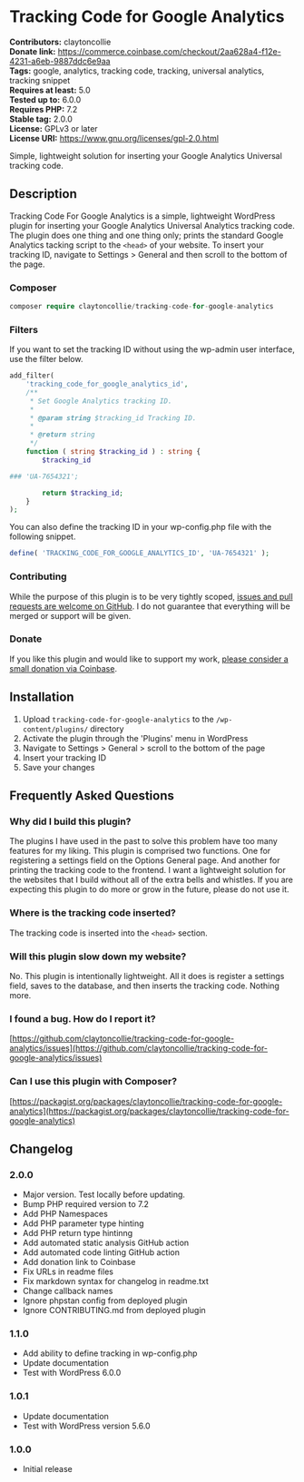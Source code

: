 # Tracking Code for Google Analytics

**Contributors:** claytoncollie \
**Donate link:** https://commerce.coinbase.com/checkout/2aa628a4-f12e-4231-a6eb-9887ddc6e9aa \
**Tags:** google, analytics, tracking code, tracking, universal analytics, tracking snippet \
**Requires at least:** 5.0 \
**Tested up to:** 6.0.0 \
**Requires PHP:** 7.2 \
**Stable tag:** 2.0.0 \
**License:** GPLv3 or later \
**License URI:** https://www.gnu.org/licenses/gpl-2.0.html

Simple, lightweight solution for inserting your Google Analytics Universal tracking code.

## Description

Tracking Code For Google Analytics is a simple, lightweight WordPress plugin for inserting your Google Analytics Universal Analytics tracking code. The plugin does one thing and one thing only; prints the standard Google Analytics tacking script to the `<head>` of your website. To insert your tracking ID, navigate to Settings > General and then scroll to the bottom of the page.

### Composer

```php
composer require claytoncollie/tracking-code-for-google-analytics
```

### Filters

If you want to set the tracking ID without using the wp-admin user interface, use the filter below.

```php
add_filter(
	'tracking_code_for_google_analytics_id',
	/**
	 * Set Google Analytics tracking ID.
	 *
	 * @param string $tracking_id Tracking ID.
	 *
	 * @return string
	 */
	function ( string $tracking_id ) : string {
		$tracking_id 

### 'UA-7654321';

		return $tracking_id;
	}
);
```

You can also define the tracking ID in your wp-config.php file with the following snippet.

```php
define( 'TRACKING_CODE_FOR_GOOGLE_ANALYTICS_ID', 'UA-7654321' );
```

### Contributing

While the purpose of this plugin is to be very tightly scoped, [issues and pull requests are welcome on GitHub](https://github.com/claytoncollie/tracking-code-for-google-analytics). I do not guarantee that everything will be merged or support will be given.

### Donate

If you like this plugin and would like to support my work, [please consider a small donation via Coinbase](https://commerce.coinbase.com/checkout/2aa628a4-f12e-4231-a6eb-9887ddc6e9aa).

## Installation

1. Upload `tracking-code-for-google-analytics` to the `/wp-content/plugins/` directory
2. Activate the plugin through the 'Plugins' menu in WordPress
3. Navigate to Settings > General > scroll to the bottom of the page
4. Insert your tracking ID
5. Save your changes

## Frequently Asked Questions

### Why did I build this plugin?

The plugins I have used in the past to solve this problem have too many features for my liking. This plugin is comprised two functions. One for registering a settings field on the Options General page. And another for printing the tracking code to the frontend. I want a lightweight solution for the websites that I build without all of the extra bells and whistles. If you are expecting this plugin to do more or grow in the future, please do not use it.

### Where is the tracking code inserted?

The tracking code is inserted into the `<head>` section.

### Will this plugin slow down my website?

No. This plugin is intentionally lightweight. All it does is register a settings field, saves to the database, and then inserts the tracking code. Nothing more.

### I found a bug. How do I report it?

[https://github.com/claytoncollie/tracking-code-for-google-analytics/issues](https://github.com/claytoncollie/tracking-code-for-google-analytics/issues)

### Can I use this plugin with Composer?

[https://packagist.org/packages/claytoncollie/tracking-code-for-google-analytics](https://packagist.org/packages/claytoncollie/tracking-code-for-google-analytics)

## Changelog

### 2.0.0

* Major version. Test locally before updating.
* Bump PHP required version to 7.2
* Add PHP Namespaces
* Add PHP parameter type hinting
* Add PHP return type hintinng
* Add automated static analysis GitHub action
* Add automated code linting GitHub action
* Add donation link to Coinbase
* Fix URLs in readme files
* Fix markdown syntax for changelog in readme.txt
* Change callback names
* Ignore phpstan config from deployed plugin
* Ignore CONTRIBUTING.md from deployed plugin

### 1.1.0

* Add ability to define tracking in wp-config.php
* Update documentation
* Test with WordPress 6.0.0

### 1.0.1

* Update documentation
* Test with WordPress version 5.6.0

### 1.0.0

* Initial release
